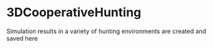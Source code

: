 # 3DCooperativeHunting
Simulation results in a variety of hunting environments are created and saved here
